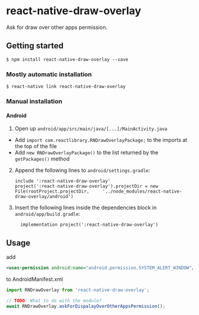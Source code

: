 
# react-native-draw-overlay
Ask for draw over other apps permission.

## Getting started

`$ npm install react-native-draw-overlay --save`

### Mostly automatic installation

`$ react-native link react-native-draw-overlay`

### Manual installation

#### Android

1. Open up `android/app/src/main/java/[...]/MainActivity.java`
  - Add `import com.reactlibrary.RNDrawOverlayPackage;` to the imports at the top of the file
  - Add `new RNDrawOverlayPackage()` to the list returned by the `getPackages()` method
2. Append the following lines to `android/settings.gradle`:
  	```
  	include ':react-native-draw-overlay'
  	project(':react-native-draw-overlay').projectDir = new File(rootProject.projectDir, 	'../node_modules/react-native-draw-overlay/android')
  	```
3. Insert the following lines inside the dependencies block in `android/app/build.gradle`:
  	```
      implementation project(':react-native-draw-overlay')
  	```
## Usage
add 
```xml
<uses-permission android:name="android.permission.SYSTEM_ALERT_WINDOW"/>
```
to AndroidManifest.xml

```javascript
import RNDrawOverlay from 'react-native-draw-overlay';

// TODO: What to do with the module?
await RNDrawOverlay.askForDispalayOverOtherAppsPermission();
```
  
